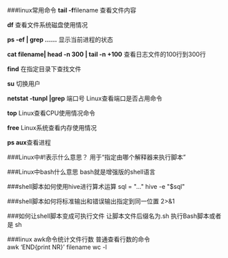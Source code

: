 ###linux常用命令
**tail -f**filename 查看文件内容

**df** 查看文件系统磁盘使用情况

**ps -ef | grep ……** 显示当前进程的状态

**cat filename| head -n 300 | tail -n +100** 查看日志文件的100行到300行

**find** 在指定目录下查找文件

**su** 切换用户

**netstat -tunpl |grep** 端口号  Linux查看端口是否占用命令

**top**   Linux查看CPU使用情况命令

**free**  Linux系统查看内存使用情况

**ps aux**查看进程



###Linux中#!表示什么意思？
用于“指定由哪个解释器来执行脚本” 


###Linux中bash什么意思
bash就是增强版的shell语言

###shell脚本如何使用hive进行算术运算
sql = "..." 
hive -e "$sql" 


###shell脚本如何将标准输出和错误输出指定到同一位置 
 2>&1

###如何让shell脚本变成可执行文件
让脚本文件后缀名为.sh
执行Bash脚本或者是 sh 

###linux awk命令统计文件行数 普通查看行数的命令     
awk ‘END{print NR}’ filename 
wc -l
